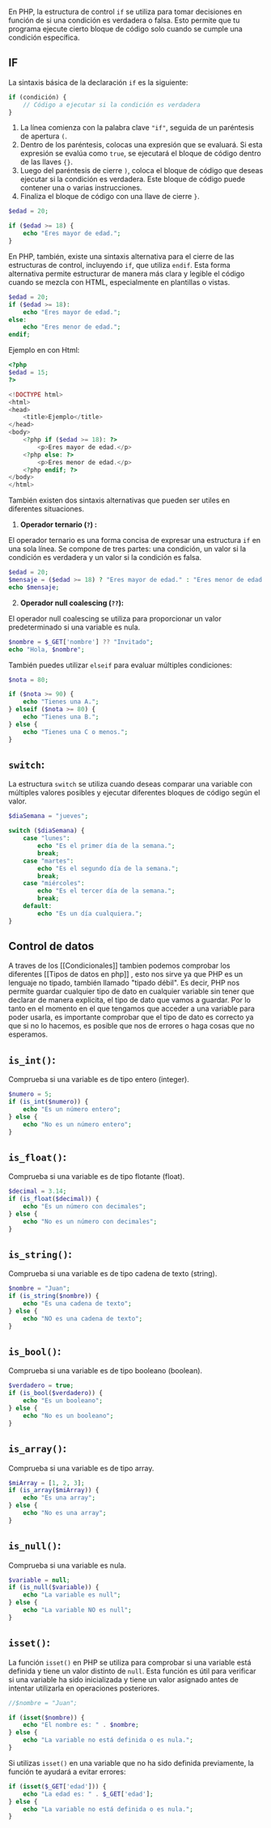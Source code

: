 En PHP, la estructura de control `if` se utiliza para tomar decisiones en función de si una condición es verdadera o falsa. Esto permite que tu programa ejecute cierto bloque de código solo cuando se cumple una condición específica. 

## IF

La sintaxis básica de la declaración `if` es la siguiente:

``` php 
if (condición) {
    // Código a ejecutar si la condición es verdadera
}
```

1. La línea comienza con la palabra clave `"if"`, seguida de un paréntesis de apertura `(`.
2. Dentro de los paréntesis, colocas una expresión que se evaluará. Si esta expresión se evalúa como `true`, se ejecutará el bloque de código dentro de las llaves `{}`.
3. Luego del paréntesis de cierre `)`, coloca el bloque de código que deseas ejecutar si la condición es verdadera. Este bloque de código puede contener una o varias instrucciones.
4. Finaliza el bloque de código con una llave de cierre `}`.

``` php
$edad = 20;

if ($edad >= 18) {
    echo "Eres mayor de edad.";
}
```

En PHP, también, existe una sintaxis alternativa para el cierre de las estructuras de control, incluyendo `if`, que utiliza `endif`. Esta forma alternativa permite estructurar de manera más clara y legible el código cuando se mezcla con HTML, especialmente en plantillas o vistas.

``` php
$edad = 20;
if ($edad >= 18):
    echo "Eres mayor de edad.";
else:
    echo "Eres menor de edad.";
endif;
```

Ejemplo en con Html:

``` php
<?php
$edad = 15;
?>

<!DOCTYPE html>
<html>
<head>
    <title>Ejemplo</title>
</head>
<body>
    <?php if ($edad >= 18): ?>
        <p>Eres mayor de edad.</p>
    <?php else: ?>
        <p>Eres menor de edad.</p>
    <?php endif; ?>
</body>
</html>
```



También existen dos sintaxis alternativas que pueden ser utiles en diferentes situaciones.

1.  **Operador ternario (`?`) :**

El operador ternario es una forma concisa de expresar una estructura `if` en una sola línea. Se compone de tres partes: una condición, un valor si la condición es verdadera y un valor si la condición es falsa.

``` php 
$edad = 20;
$mensaje = ($edad >= 18) ? "Eres mayor de edad." : "Eres menor de edad.";
echo $mensaje;
```

2.  **Operador null coalescing (`??`):** 

El operador null coalescing se utiliza para proporcionar un valor predeterminado si una variable es nula.

``` php 
$nombre = $_GET['nombre'] ?? "Invitado";
echo "Hola, $nombre";
```

También puedes utilizar `elseif` para evaluar múltiples condiciones:

```php
$nota = 80;

if ($nota >= 90) {
    echo "Tienes una A.";
} elseif ($nota >= 80) {
    echo "Tienes una B.";
} else {
    echo "Tienes una C o menos.";
}
```

## **`switch`:** 
La estructura `switch` se utiliza cuando deseas comparar una variable con múltiples valores posibles y ejecutar diferentes bloques de código según el valor.

```php
$diaSemana = "jueves";

switch ($diaSemana) {
    case "lunes":
        echo "Es el primer día de la semana.";
        break;
    case "martes":
        echo "Es el segundo día de la semana.";
        break;
    case "miércoles":
        echo "Es el tercer día de la semana.";
        break;
    default:
        echo "Es un día cualquiera.";
}
```

## Control de datos

A traves de los [[Condicionales]] tambien podemos comprobar los diferentes [[Tipos de datos en php]] ,  esto nos sirve ya que PHP es un lenguaje no tipado, también llamado "tipado débil". Es decir, PHP nos permite guardar cualquier tipo de dato en cualquier variable sin tener que declarar de manera explicita, el tipo de dato que vamos a guardar. Por lo tanto en el momento en el que tengamos que acceder a una variable para poder usarla, es importante comprobar que el tipo de dato es correcto ya que si no lo hacemos, es posible que nos de errores o haga cosas que no esperamos.

## **`is_int()`**: 
Comprueba si una variable es de tipo entero (integer).

``` php
$numero = 5;
if (is_int($numero)) {
	echo "Es un número entero";
} else {
	echo "No es un número entero";
}
```

## **`is_float()`**: 
Comprueba si una variable es de tipo flotante (float).

```php
$decimal = 3.14;
if (is_float($decimal)) {
    echo "Es un número con decimales";
} else {
    echo "No es un número con decimales";
}
```

## **`is_string()`**: 
Comprueba si una variable es de tipo cadena de texto (string).

```php
$nombre = "Juan";
if (is_string($nombre)) {
	echo "Es una cadena de texto";
} else {
    echo "NO es una cadena de texto";
}
```

## **`is_bool()`**: 
Comprueba si una variable es de tipo booleano (boolean).

```php
$verdadero = true;
if (is_bool($verdadero)) {
    echo "Es un booleano";
} else {
    echo "No es un booleano";
}
```

## **`is_array()`**: 
Comprueba si una variable es de tipo array.

```php
$miArray = [1, 2, 3];
if (is_array($miArray)) {
    echo "Es una array";
} else {
    echo "No es una array";
}
```

## **`is_null()`**: 
Comprueba si una variable es nula.

```php
$variable = null;
if (is_null($variable)) {
    echo "La variable es null";
} else {
    echo "La variable NO es null";
}
```


## **`isset()`**:

La función `isset()` en PHP se utiliza para comprobar si una variable está definida y tiene un valor distinto de `null`. Esta función es útil para verificar si una variable ha sido inicializada y tiene un valor asignado antes de intentar utilizarla en operaciones posteriores.

```php
//$nombre = "Juan";

if (isset($nombre)) {
    echo "El nombre es: " . $nombre;
} else {
    echo "La variable no está definida o es nula.";
}
```

Si utilizas `isset()` en una variable que no ha sido definida previamente, la función te ayudará a evitar errores:

```php
if (isset($_GET['edad'])) {
	echo "La edad es: " . $_GET['edad'];
} else {
	echo "La variable no está definida o es nula.";
}
```